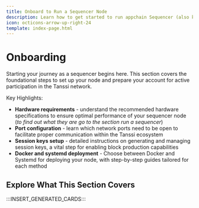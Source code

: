 ```yaml
---
title: Onboard to Run a Sequencer Node
description: Learn how to get started to run appchain Sequencer (also known as producer nodes or collators) using Docker or Systemd to participate in the protocol.
icon: octicons-arrow-up-right-24
template: index-page.html
---
```


# Onboarding

Starting your journey as a sequencer begins here. This section covers the foundational steps to set up your node and prepare your account for active participation in the Tanssi network.

Key Highlights:

- **Hardware requirements** - understand the recommended hardware specifications to ensure optimal performance of your sequencer node (_to find out what they are go to the section run a sequencer_)
- **Port configuration** - learn which network ports need to be open to facilitate proper communication within the Tanssi ecosystem
- **Session keys setup** - detailed instructions on generating and managing session keys, a vital step for enabling block production capabilities
- **Docker and systemd deployment** - Choose between Docker and Systemd for deploying your node, with step-by-step guides tailored for each method



## Explore What This Section Covers

:::INSERT_GENERATED_CARDS::: 



